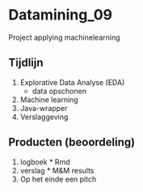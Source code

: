 # Datamining_09
Project applying machinelearning



## Tijdlijn

1. Explorative Data Analyse (EDA)
   + data opschonen
2. Machine learning
3. Java-wrapper
4. Verslaggeving

## Producten (beoordeling)

1. logboek    * Rmd
2. verslag    * M&M results
3. Op het einde een pitch
